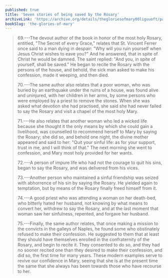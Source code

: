 ```yaml
---
published: true
title: 'Seven stories of being saved by the Rosary'
archiveLink: 'https://archive.org/details/thegloriesofmary00liguuoft/page/716?view=theater'
bookSlug: 'the-glories-of-mary'
---
```


> 69.---The devout author of the book in honor of the most holy Rosary, entitled, "The Secret of every Grace," relates that St. Vincent Ferrer once said to a man dying in despair: "Why will you ruin yourself when Jesus Christ wishes to eave you?" And he answered, that in spite of Christ he would be damned. The saint replied: "And you, in spite of yourself, shall be saved." He began to recite the Rosary with the persons of the house, and behold, the sick man asked to make his confession, made it weeping, and then died.
>
> 70.---The same author also relates that a poor woman, who was buried by an earthquake under the ruins of a house, was found alive and uninjured, with her children in her arms, by some persons who were employed by a priest to remove the stones. When she was asked what devotion she had practised, she said she had never failed to say the Rosary and visit a chapel of the most holy Mary.
>
> 71.---He also relates that another woman who led a wicked life because she thought it the only means by which she could gain a livelihood, was counselled to recommend herself to Mary by saying the Rosary; she did so, and behold one night, the divine mother appeared and said to her: "Quit your sinful life: as for your support, trust in me, and I will think of that." The next morning she went to confession, and Mary most holy provided for her wants.
>
> 72.---A person of impure life who had not the courage to quit his sins, began to say the Rosary, and was delivered from his vices.
>
> 73.---Another person who maintained a sinful friendship was seized with abhorrence of his sin by saying the Rosary. He yielded again to temptation, but by means of the Rosary finally freed himself from it.
>
> 74.---A good priest who was attending a woman on her death-bed, who bitterly hated her husband, not knowing by what means to convert her, withdrew to say the Rosary, and at the last moment that woman saw her sinfulness, repented, and forgave her husband.
>
> 75.---Finally, the same author relates, that once making a mission to the convicts in the galleys of Naples, he found some who obstinately refused to make their confession. He suggested to them that at least they should have themselves enrolled in the confraternity of the Rosary, and begin to recite it. They consented to do so, and they had no sooner recited one than they desired to make their confession, and did so, the first time for many years. These modern examples serve to revive our confidence in Mary, seeing that she is at the present time the same that she always has been towards those who have recourse to her.
